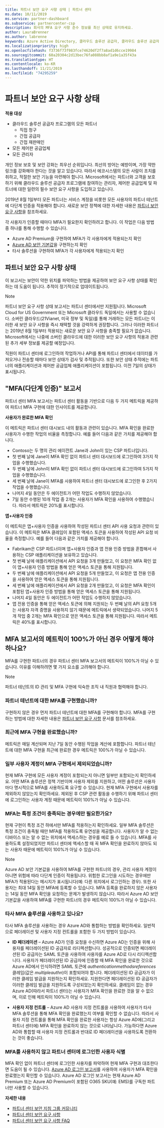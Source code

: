 ```yaml
---
title: 파트너 보안 요구 사항 상태 | 파트너 센터
ms.date: 10/11/2019
ms.service: partner-dashboard
ms.subservice: partnercenter-csp
description: 회사의 MFA 요구 사항 준수 정보를 최신 상태로 유지하세요.
author: LauraBrenner
ms.author: labrenne
keywords: Azure Active Directory, 클라우드 솔루션 공급자, 클라우드 솔루션 공급자 프로그램, CSP, 제어판 공급업체, CPV, 다단계 인증, MFA, 보안 애플리케이션 모델, 보안 앱 모델, 보안
ms.localizationpriority: high
ms.openlocfilehash: f3736f73f983fce74620df2f7a8ad1d6cce19984
ms.sourcegitcommit: 60a20304c2d13bec76fa088bb8af1a9e1a35f43a
ms.translationtype: HT
ms.contentlocale: ko-KR
ms.lasthandoff: 11/21/2019
ms.locfileid: "74295259"
---
```

# <a name="partner-security-requirements-status"></a>파트너 보안 요구 사항 상태

**적용 대상**

- 클라우드 솔루션 공급자 프로그램의 모든 파트너
  - 직접 청구
  - 간접 공급자
  - 간접 재판매인
- 모든 제어판 공급업체
- 모든 관리자

개인 정보 보호 및 보안 강화는 최우선 순위입니다. 최선의 방어는 예방이며, 가장 약한 링크를 강화해야 한다는 것을 알고 있습니다. 따라서 에코시스템의 모든 사람이 조치를 취하고, 적절한 보안 기능을 마련해야 합니다. Microsoft에서는 파트너와 고객을 보호하기 위해 클라우드 솔루션 공급자 프로그램에 참여하는 관리자, 제어판 공급업체 및 파트너에 대한 일련의 필수 보안 요구 사항을 도입하고 있습니다.

2019년 8월 1일부터 모든 파트너는 서비스 계정을 비롯한 모든 사용자의 파트너 테넌트에 다단계 인증을 적용해야 합니다. 새로운 보안 정책에 대한 자세한 내용은 [파트너 보안 요구 사항](partner-security-requirements.md)을 참조하세요.

각 사용자가 인증할 때마다 MFA가 필요한지 확인하려고 합니다. 이 작업은 다음 방법 중 하나를 통해 수행할 수 있습니다.

- Azure AD Premium을 구현하여 MFA가 각 사용자에게 적용되는지 확인
- [Azure AD 보안 기본값](https://docs.microsoft.com/azure/active-directory/conditional-access/concept-conditional-access-security-defaults)을 구현하는지 확인
- 타사 솔루션을 구현하여 MFA가 각 사용자에게 적용되는지 확인

## <a name="partner-security-requirements-status"></a>파트너 보안 요구 사항 상태

이 보고서는 보안이 약한 위치를 파악하는 방법을 제공하여 보안 요구 사항 상태를 확인하는 데 도움이 됩니다. 추적이 정기적으로 업데이트됩니다.

>[!NOTE]
>파트너 보안 요구 사항 상태 보고서는 파트너 센터에서만 지원됩니다. Microsoft Cloud for US Government 또는 Microsoft 클라우드 독일에서는 사용할 수 없습니다. 소버린 클라우드(21Vianet, 미국 정부 및 독일)를 통해 거래하는 모든 파트너는 이러한 새 보안 요구 사항을 즉시 채택할 것을 강력하게 권장합니다. 그러나 이러한 파트너는 2019년 8월 1일부터 적용되는 새로운 보안 요구 사항을 충족할 필요가 없습니다. Microsoft에서는 나중에 소버린 클라우드에 대한 이러한 보안 요구 사항의 적용과 관련된 추가 세부 정보를 제공할 예정입니다.

직원이 파트너 센터에 로그인하여 작업하거나 API를 통해 파트너 센터에서 데이터를 가져오거나 전송할 때마다 보안 상태가 검사 및 추적됩니다. 또한 보안 상태 추적에는 파트너의 애플리케이션과 제어판 공급업체 애플리케이션이 포함됩니다. 이전 7일의 상태가 표시됩니다.

## <a name="multi-factor-authentication-mfa-report"></a>"MFA(다단계 인증)" 보고서

파트너 센터 MFA 보고서는 파트너 센터 활동을 기반으로 다음 두 가지 메트릭을 제공하여 파트너 MFA 구현에 대한 인사이트를 제공합니다.

**사용자가 완료한 MFA 확인**

이 메트릭은 파트너 센터 대시보드 내의 활동과 관련이 있습니다. MFA 확인을 완료한 사용자가 수행한 작업의 비율을 측정합니다. 예를 들어 다음과 같은 가치를 제공해야 합니다.

- Contoso는 두 명의 관리 에이전트 Jane과 John이 있는 CSP 파트너입니다.
- 첫 번째 날에 Jane이 MFA 확인 없이 파트너 센터 대시보드에 로그인하여 3가지 작업을 수행했습니다.
- 두 번째 날에 John이 MFA 확인 없이 파트너 센터 대시보드에 로그인하여 5가지 작업을 수행했습니다.
- 세 번째 날에 Jane이 MFA를 사용하여 파트너 센터 대시보드에 로그인한 후 2가지 작업을 수행했습니다.
- 나머지 4일 동안은 두 에이전트가 어떤 작업도 수행하지 않았습니다.
- 7일 동안 수행된 10개 작업 중 2개는 사용자가 MFA 확인을 사용하여 수행했습니다. 따라서 메트릭은 20%를 표시합니다.

**앱+사용자 인증**

이 메트릭은 앱+사용자 인증을 사용하여 작성된 파트너 센터 API 사용 요청과 관련이 있습니다. 이 메트릭은 MFA 클레임이 포함된 액세스 토큰을 사용하여 작성된 API 요청 비율을 측정합니다. 예를 들어 다음과 같은 가치를 제공해야 합니다.

- Fabrikam은 CSP 파트너이며 앱+사용자 인증과 앱 전용 인증 방법을 혼합해서 사용하는 CSP 애플리케이션을 보유하고 있습니다.
- 첫 번째 날에 애플리케이션에서 API 요청을 3개 만들었고, 이 요청은 MFA 확인 없이 앱+사용자 인증 방법을 통해 얻은 액세스 토큰을 통해 지원됩니다.
- 두 번째 날에 애플리케이션에서 API 요청을 5개 만들었고, 이 요청은 앱 전용 인증을 사용하여 얻은 액세스 토큰을 통해 지원됩니다.
- 세 번째 날에 애플리케이션에서 API 요청을 2개 만들었고, 이 요청은 MFA 확인이 포함된 앱+사용자 인증 방법을 통해 얻은 액세스 토큰을 통해 지원됩니다.
- 나머지 4일 동안은 두 에이전트가 어떤 작업도 수행하지 않았습니다.
- 앱 전용 인증을 통해 얻은 액세스 토큰에 의해 지원되는 두 번째 날의 API 요청 5개는 사용자 자격 증명을 사용하지 않기 때문에 메트릭에서 생략되었습니다. 나머지 5개 작업 중 2개는 MFA 확인으로 얻은 액세스 토큰을 통해 지원됩니다. 따라서 메트릭은 40%를 표시합니다.

## <a name="what-should-i-do-if-the-metrics-under-mfa-report-arent-100"></a>MFA 보고서의 메트릭이 100%가 아닌 경우 어떻게 해야 하나요?

MFA를 구현한 파트너의 경우 파트너 센터 MFA 보고서의 메트릭이 100%가 아닐 수 있습니다. 이유를 이해하려면 몇 가지 요소를 고려해야 합니다.

> [!NOTE]
> 파트너 테넌트의 ID 관리 및 MFA 구현에 익숙한 조직 내 직원과 협력해야 합니다.

### <a name="have-you-implemented-mfa-for-your-partner-tenant"></a>파트너 테넌트에 대한 MFA를 구현했습니까?

구현하지 않은 경우 먼저 파트너 테넌트에 대한 MFA를 구현해야 합니다. MFA를 구현하는 방법에 대한 자세한 내용은 [파트너 보안 요구 사항](partner-security-requirements.md) 문서를 참조하세요.

### <a name="have-you-only-recently-completed-mfa-implementation"></a>최근에 MFA 구현을 완료했습니까?

메트릭은 매일 계산되며 지난 7일 동안 수행된 작업을 계산에 포함합니다. 파트너 테넌트에 대한 MFA 구현을 최근에 완료한 경우 메트릭은 100%가 아닐 수 있습니다.

### <a name="have-some-user-accounts-been-excluded-from-mfa-implementation"></a>일부 사용자 계정이 MFA 구현에서 제외되었습니까?

현재 MFA 구현에 모든 사용자 계정이 포함되는지 아니면 일부만 포함되는지 확인하세요. 어떤 MFA 솔루션은 정책 기반이며 사용자 제외를 지원하고, 어떤 솔루션은 사용자마다 명시적으로 MFA를 사용하도록 요구할 수 있습니다. 현재 MFA 구현에서 사용자를 제외하지 않았는지 확인하세요. 제외된 후 CSP 관련 활동을 수행하기 위해 파트너 센터에 로그인하는 사용자 계정 때문에 메트릭이 100%가 아닐 수 있습니다.

### <a name="is-mfa-only-required-when-certain-conditions-are-met"></a>MFA는 특정 조건이 충족되는 경우에만 필요한가요?

현재 구현이 특정 조건 하에서만 MFA를 적용하는지 확인하세요. 일부 MFA 솔루션은 특정 조건이 충족될 때만 MFA를 적용하도록 유연성을 제공합니다. 사용자가 알 수 없는 디바이스 또는 알 수 없는 위치에서 액세스하는 경우를 예로 들 수 있습니다. MFA를 사용하도록 설정되었지만 파트너 센터에 액세스할 때 꼭 MFA 확인을 완료하지 않아도 되는 사용자 때문에 메트릭이 100%가 아닐 수 있습니다.

>[!NOTE]
>Azure AD 보안 기본값을 사용하여 MFA를 구현한 파트너의 경우, 관리 사용자 계정이 아니면 위험에 따라 다단계 인증이 적용됩니다. 위험한 로그인을 시도하는 경우에만 MFA가 적용된다는 메시지가 표시됩니다(예: 다른 위치에서 로그인하는 경우). 또한 사용자는 최대 14일 동안 MFA에 등록할 수 있습니다. MFA 등록을 완료하지 않은 사용자는 14일 동안 MFA 확인을 요청하는 문제가 발생하지 않습니다. 따라서 Azure AD 보안 기본값을 사용하여 MFA를 구현한 파트너의 경우 메트릭이 100%가 아닐 수 있습니다.

### <a name="are-you-using-3rd-party-mfa-solution"></a>타사 MFA 솔루션을 사용하고 있나요?

타사 MFA 솔루션을 사용하는 경우 Azure AD와 통합하는 방법을 확인하세요. 일반적으로 페더레이션 및 사용자 지정 컨트롤을 포함한 두 가지 방법이 있습니다.

* **ID 페더레이션** – Azure AD가 인증 요청을 수신하면 Azure AD는 인증을 위해 사용자를 페더레이션된 ID 공급자로 리디렉션합니다. 성공적으로 인증되면 페더레이션된 ID 공급자는 SAML 토큰을 사용하여 사용자를 Azure AD로 다시 리디렉션합니다. 사용자가 페더레이션된 ID 공급자에 인증할 때 MFA 확인을 완료한 것으로 Azure AD에서 인식하려면 SAML 토큰에 *authenticationmethodsreferences* 클레임(값은 *multipleauthn*)이 포함되어야 합니다. 페더레이션된 ID 공급자가 이러한 클레임 발급을 지원하는지 확인하세요. 지원한다면 페더레이션된 ID 공급자가 이러한 클레임 발급을 지원하도록 구성되었는지 확인하세요. 클레임이 없는 경우 Azure AD(따라서 파트너 센터)는 사용자가 MFA 확인을 완료한 것을 알 수 없으며, 이로 인해 메트릭이 100%가 아닐 수 있습니다.

* **사용자 지정 컨트롤** – Azure AD 사용자 지정 컨트롤을 사용하여 사용자가 타사 MFA 솔루션을 통해 MFA 확인을 완료했는지 여부를 확인할 수 없습니다. 따라서 사용자 지정 컨트롤을 통해 MFA 확인을 완료한 사용자는 항상 Azure AD에(그리고 파트너 센터에) MFA 확인을 완료하지 않는 것으로 나타납니다. 가능하다면 Azure AD와 통합할 때 사용자 지정 컨트롤과 반대로 ID 페더레이션을 사용하도록 전환하는 것이 좋습니다.

### <a name="identify-which-users-have-logged-into-partner-center-without-mfa"></a>MFA를 사용하지 않고 파트너 센터에 로그인한 사용자 식별

MFA 확인 없이 파트너 센터에 로그인한 사용자를 파악하여 현재 MFA 구현과 대조한다면 도움이 될 수 있습니다. [Azure AD 로그인 보고서](https://docs.microsoft.com/azure/active-directory/reports-monitoring/concept-sign-ins)를 사용하여 사용자가 MFA 확인을 완료했는지 확인할 수 있습니다. Azure AD 로그인 보고서는 현재 Azure AD Premium 또는 Azure AD Premium이 포함된 O365 SKU(예: EMS)를 구독한 파트너만 사용할 수 있습니다.

**자세한 내용**

- [파트너 센터 보안 지침 그룹 커뮤니티](https://www.microsoftpartnercommunity.com/t5/Partner-Center-Security-Guidance/ct-p/partner-center-security-guidance)
- [파트너 센터 보안 요구 사항](partner-security-requirements.md)
- [파트너 센터 보안 요구 사항 FAQ](partner-security-requirements-faq.md)
